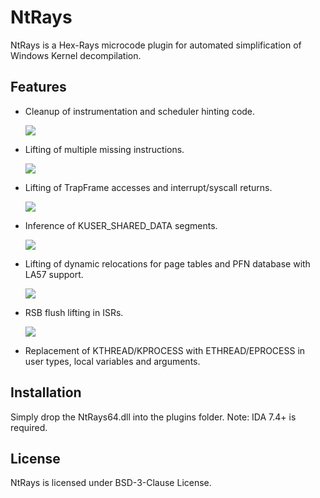 # NtRays
NtRays is a Hex-Rays microcode plugin for automated simplification of Windows Kernel decompilation.


## Features
- Cleanup of instrumentation and scheduler hinting code.

  ![](https://i.can.ac/zPTAq.png)

- Lifting of multiple missing instructions.

  ![](https://i.can.ac/BKL9G.png)
  
- Lifting of TrapFrame accesses and interrupt/syscall returns.

  ![](https://i.can.ac/5h6wU.png)
  
- Inference of KUSER_SHARED_DATA segments.

  ![](https://i.can.ac/SGIp2.png)
  
- Lifting of dynamic relocations for page tables and PFN database with LA57 support.

  ![](https://i.can.ac/LxA48.png)
  
- RSB flush lifting in ISRs.

  ![](https://i.can.ac/YW5AQ.png)
  
- Replacement of KTHREAD/KPROCESS with ETHREAD/EPROCESS in user types, local variables and arguments.

## Installation
Simply drop the NtRays64.dll into the plugins folder.
Note: IDA 7.4+ is required.

## License
NtRays is licensed under BSD-3-Clause License.
